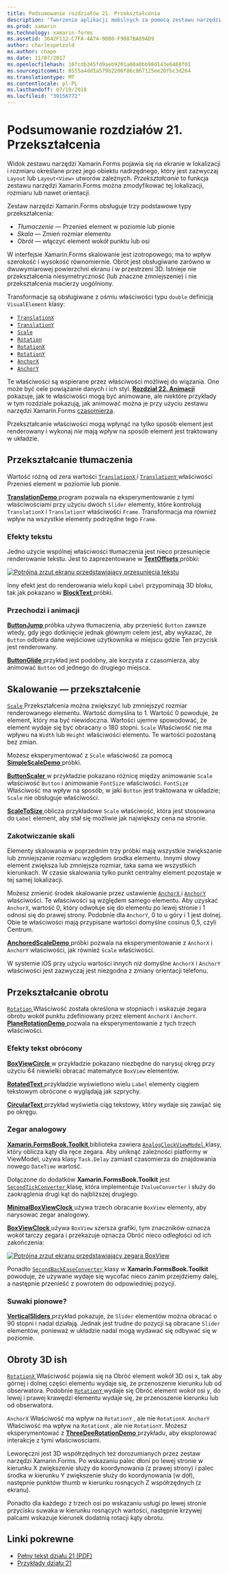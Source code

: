 ```yaml
---
title: Podsumowanie rozdziałów 21. Przekształcenia
description: 'Tworzenie aplikacji mobilnych za pomocą zestawu narzędzi Xamarin.Forms: Podsumowanie działu 21. Przekształcenia'
ms.prod: xamarin
ms.technology: xamarin-forms
ms.assetid: 3642F112-C7FA-4A74-9000-F9087BA89AD9
author: charlespetzold
ms.author: chape
ms.date: 11/07/2017
ms.openlocfilehash: 16fcdb345fd9aeb9201a00a0bb98d143e6468f01
ms.sourcegitcommit: 8555a4dd1a579b2206f86c867125ee20fbc3d264
ms.translationtype: MT
ms.contentlocale: pl-PL
ms.lasthandoff: 07/19/2018
ms.locfileid: "39156772"
---
```

# <a name="summary-of-chapter-21-transforms"></a>Podsumowanie rozdziałów 21. Przekształcenia

Widok zestawu narzędzi Xamarin.Forms pojawia się na ekranie w lokalizacji i rozmiaru określane przez jego obiektu nadrzędnego, który jest zazwyczaj `Layout` lub `Layout<View>` utworów zależnych. *Przekształcanie* to funkcja zestawu narzędzi Xamarin.Forms można zmodyfikować tej lokalizacji, rozmiaru lub nawet orientacji.

Zestaw narzędzi Xamarin.Forms obsługuje trzy podstawowe typy przekształcenia:

- *Tłumaczenie* &mdash; Przenieś element w poziomie lub pionie
- *Skala* &mdash; Zmień rozmiar elementu
- *Obrót* &mdash; włączyć element wokół punktu lub osi

W interfejsie Xamarin.Forms skalowanie jest izotropowego; ma to wpływ szerokość i wysokość równomiernie. Obrót jest obsługiwane zarówno w dwuwymiarowej powierzchni ekranu i w przestrzeni 3D. Istnieje nie przekształcenia niesymetryczność (lub znaczne zmniejszenie) i nie przekształcenia macierzy uogólniony.

Transformacje są obsługiwane z ośmiu właściwości typu `double` definicją `VisualElement` klasy:

- [`TranslationX`](xref:Xamarin.Forms.VisualElement.TranslationX)
- [`TranslationY`](xref:Xamarin.Forms.VisualElement.TranslationY)
- [`Scale`](xref:Xamarin.Forms.VisualElement.Scale)
- [`Rotation`](xref:Xamarin.Forms.VisualElement.Rotation)
- [`RotationX`](xref:Xamarin.Forms.VisualElement.RotationX)
- [`RotationY`](xref:Xamarin.Forms.VisualElement.RotationY)
- [`AnchorX`](xref:Xamarin.Forms.VisualElement.AnchorX)
- [`AnchorY`](xref:Xamarin.Forms.VisualElement.AnchorY)

Te właściwości są wspierane przez właściwości możliwej do wiązania. One może być cele powiązanie danych i ich styl. [**Rozdział 22. Animacji** ](~/xamarin-forms/creating-mobile-apps-xamarin-forms/summaries/chapter22.md) pokazuje, jak te właściwości mogą być animowane, ale niektóre przykłady w tym rozdziale pokazują, jak animować można je przy użyciu zestawu narzędzi Xamarin.Forms [czasomierza](~/xamarin-forms/platform/device.md#Device_StartTimer).

Przekształcanie właściwości mogą wpłynąć na tylko sposób element jest renderowany i wykonaj *nie* mają wpływ na sposób element jest traktowany w układzie.

## <a name="the-translation-transform"></a>Przekształcanie tłumaczenia

Wartość różną od zera wartości [ `TranslationX` ](xref:Xamarin.Forms.VisualElement.TranslationX) i [ `TranslationY` ](xref:Xamarin.Forms.VisualElement.TranslationY) właściwości Przenieś element w poziomie lub pionie.

[ **TranslationDemo** ](https://github.com/xamarin/xamarin-forms-book-samples/tree/master/Chapter21/TranslationDemo) program pozwala na eksperymentowanie z tymi właściwościami przy użyciu dwóch `Slider` elementy, które kontrolują `TranslationX` i `TranslationY` właściwości `Frame`. Transformacja ma również wpływ na wszystkie elementy podrzędne tego `Frame`.

### <a name="text-effects"></a>Efekty tekstu

Jedno użycie wspólnej właściwości tłumaczenia jest nieco przesunięcie renderowanie tekstu. Jest to zaprezentowane w [ **TextOffsets** ](https://github.com/xamarin/xamarin-forms-book-samples/tree/master/Chapter21/TextOffsets) próbki:

[![Potrójna zrzut ekranu przedstawiający przesunięcia tekstu](images/ch21fg03-small.png "przesunięcia tekstu")](images/ch21fg03-large.png#lightbox "przesunięcia tekstu")

Inny efekt jest do renderowania wielu kopii `Label` przypominają 3D bloku, tak jak pokazano w [ **BlockText** ](https://github.com/xamarin/xamarin-forms-book-samples/tree/master/Chapter21/BlockText) próbki.

### <a name="jumps-and-animations"></a>Przechodzi i animacji

[ **ButtonJump** ](https://github.com/xamarin/xamarin-forms-book-samples/tree/master/Chapter21/ButtonJump) próbka używa tłumaczenia, aby przenieść `Button` zawsze wtedy, gdy jego dotknięcie jednak głównym celem jest, aby wykazać, że `Button` odbiera dane wejściowe użytkownika w miejscu gdzie Ten przycisk jest renderowany.

[ **ButtonGlide** ](https://github.com/xamarin/xamarin-forms-book-samples/tree/master/Chapter21/ButtonGlide) przykład jest podobny, ale korzysta z czasomierza, aby animować `Button` od jednego do drugiego miejsca.

## <a name="the-scale-transform"></a>Skalowanie — przekształcenie

[ `Scale` ](xref:Xamarin.Forms.VisualElement.Scale) Przekształcenia można zwiększyć lub zmniejszyć rozmiar renderowanego elementu. Wartość domyślna to 1. Wartość 0 powoduje, że element, który ma być niewidoczna. Wartości ujemne spowodować, że element wydaje się być obracany o 180 stopni. `Scale` Właściwość nie ma wpływu na `Width` lub `Height` właściwości elementu. Te wartości pozostaną bez zmian.

Możesz eksperymentować z `Scale` właściwość za pomocą [ **SimpleScaleDemo** ](https://github.com/xamarin/xamarin-forms-book-samples/tree/master/Chapter21/SimpleScaleDemo) próbki.

[ **ButtonScaler** ](https://github.com/xamarin/xamarin-forms-book-samples/tree/master/Chapter21/ButtonScaler) w przykładzie pokazano różnicę między animowanie `Scale` właściwość `Button` i animowanie `FontSize` właściwości. `FontSize` Właściwość ma wpływ na sposób, w jaki `Button` jest traktowana w układzie; `Scale` nie obsługuje właściwości.

[ **ScaleToSize** ](https://github.com/xamarin/xamarin-forms-book-samples/tree/master/Chapter21/ScaleToSize) oblicza przykładowe `Scale` właściwość, która jest stosowana do `Label` element, aby stał się możliwie jak największy cena na stronie.

### <a name="anchoring-the-scale"></a>Zakotwiczanie skali

Elementy skalowania w poprzednim trzy próbki mają wszystkie zwiększanie lub zmniejszanie rozmiaru względem środka elementu. Innymi słowy element zwiększa lub zmniejsza rozmiar, taka sama we wszystkich kierunkach. W czasie skalowania tylko punkt centralny element pozostaje w tej samej lokalizacji.

Możesz zmienić środek skalowanie przez ustawienie [ `AnchorX` ](xref:Xamarin.Forms.VisualElement.AnchorX) i [ `AnchorY` ](xref:Xamarin.Forms.VisualElement.AnchorY) właściwości. Te właściwości są względem samego elementu. Aby uzyskać `AnchorX`, wartość 0, który odwołuje się do elementu po lewej stronie i 1 odnosi się do prawej strony. Podobnie dla `AnchorY`, 0 to u góry i 1 jest dolnej. Obie te właściwości mają przypisane wartości domyślne cosinus 0,5, czyli Centrum.

[ **AnchoredScaleDemo** ](https://github.com/xamarin/xamarin-forms-book-samples/tree/master/Chapter21/AnchoredScaleDemo) próbki pozwala na eksperymentowanie z `AnchorX` i `AnchorY` właściwości, jak również `Scale` właściwości.

W systemie iOS przy użyciu wartości innych niż domyślne `AnchorX` i `AnchorY` właściwości jest zazwyczaj jest niezgodna z zmiany orientacji telefonu.

## <a name="the-rotation-transform"></a>Przekształcanie obrotu

[ `Rotation` ](xref:Xamarin.Forms.VisualElement.Rotation) Właściwość została określona w stopniach i wskazuje zegara obrotu wokół punktu zdefiniowany przez element `AnchorX` i `AnchorY`. [ **PlaneRotationDemo** ](https://github.com/xamarin/xamarin-forms-book-samples/tree/master/Chapter21/PlaneRotationDemo) pozwala na eksperymentowanie z tych trzech właściwości.

### <a name="rotated-text-effects"></a>Efekty tekst obrócony

[ **BoxViewCircle** ](https://github.com/xamarin/xamarin-forms-book-samples/tree/master/Chapter21/BoxViewCircle) w przykładzie pokazano niezbędne do narysuj okręg przy użyciu 64 niewielki obracać matematyce `BoxView` elementów.

[ **RotatedText** ](https://github.com/xamarin/xamarin-forms-book-samples/tree/master/Chapter21/RotatedText) przykładzie wyświetlono wielu `Label` elementy ciągiem tekstowym obrócone o wyglądają jak szprychy.

[ **CircularText** ](https://github.com/xamarin/xamarin-forms-book-samples/tree/master/Chapter21/CircularText) przykład wyświetla ciąg tekstowy, który wydaje się zawijać się po okręgu.

### <a name="an-analog-clock"></a>Zegar analogowy

[ **Xamarin.FormsBook.Toolkit** ](https://github.com/xamarin/xamarin-forms-book-samples/tree/master/Libraries/Xamarin.FormsBook.Toolkit) biblioteka zawiera [ `AnalogClockViewModel` ](https://github.com/xamarin/xamarin-forms-book-samples/blob/master/Libraries/Xamarin.FormsBook.Toolkit/Xamarin.FormsBook.Toolkit/AnalogClockViewModel.cs) klasy, który oblicza kąty dla ręce zegara. Aby uniknąć zależności platformy w ViewModel, używa klasy `Task.Delay` zamiast czasomierza do znajdowania nowego `DateTime` wartość.

Dołączone do dodatków **Xamarin.FormsBook.Toolkit** jest [ `SecondTickConverter` ](https://github.com/xamarin/xamarin-forms-book-samples/blob/master/Libraries/Xamarin.FormsBook.Toolkit/Xamarin.FormsBook.Toolkit/SecondTickConverter.cs) klasę, która implementuje `IValueConverter` i służy do zaokrąglenia drugi kąt do najbliższej drugiego.

[ **MinimalBoxViewClock** ](https://github.com/xamarin/xamarin-forms-book-samples/tree/master/Chapter21/MinimalBoxViewClock) używa trzech obracanie `BoxView` elementy, aby narysować zegar analogowy.

[ **BoxViewClock** ](https://github.com/xamarin/xamarin-forms-book-samples/tree/master/Chapter21/BoxViewClock) używa `BoxView` szersza grafiki, tym znaczników oznacza wokół tarczy zegara i przekazuje oznacza Obróć nieco odległości od ich zakończenia:

[![Potrójna zrzut ekranu przedstawiający zegara BoxView](images/ch21fg17-small.png "analogowy zegarową")](images/ch21fg17-large.png#lightbox "analogowy zegarową")

Ponadto [ `SecondBackEaseConverter` ](https://github.com/xamarin/xamarin-forms-book-samples/blob/master/Libraries/Xamarin.FormsBook.Toolkit/Xamarin.FormsBook.Toolkit/SecondBackEaseConverter.cs) klasy w **Xamarin.FormsBook.Toolkit** powoduje, że używane wydaje się wycofać nieco zanim przejdziemy dalej, a następnie przenieść z powrotem do odpowiedniej pozycji.

### <a name="vertical-sliders"></a>Suwaki pionowe?

[ **VerticalSliders** ](https://github.com/xamarin/xamarin-forms-book-samples/tree/master/Chapter21/VerticalSliders) przykład pokazuje, że `Slider` elementów można obracać o 90 stopni i nadal działają. Jednak jest trudne do pozycji są obracane `Slider` elementów, ponieważ w układzie nadal mogą wydawać się odbywać się w poziomie.

## <a name="3d-ish-rotations"></a>Obroty 3D ish

[ `RotationX` ](xref:Xamarin.Forms.VisualElement.RotationX) Właściwość pojawia się na Obróć element wokół 3D osi x, tak aby górnej i dolnej części elementu wydaje się, że przenoszenie kierunku lub od obserwatora. Podobnie [ `RotationY` ](xref:Xamarin.Forms.VisualElement.RotationY) wydaje się Obróć element wokół osi y, do lewej i prawej krawędzi elementu wydaje się, że przenoszenie kierunku lub od obserwatora.

`AnchorX` Właściwość ma wpływ na `RotationY` , ale nie `RotationX`. `AnchorY` Właściwość ma wpływ na `RotationX` , ale nie `RotationY`. Możesz eksperymentować z [ **ThreeDeeRotationDemo** ](https://github.com/xamarin/xamarin-forms-book-samples/tree/master/Chapter21/ThreeDeeRotationDemo) przykładu, aby eksplorować interakcje z tymi właściwościami.

Leworęczni jest 3D współrzędnych też dorozumianych przez zestaw narzędzi Xamarin.Forms. Po wskazaniu palec dłoni po lewej stronie w kierunku X zwiększenie służy do koordynowania (z prawej strony) i palec środka w kierunku Y zwiększenie służy do koordynowania (w dół), następnie punktów thumb w kierunku rosnących Z współrzędnych (z ekranu).

Ponadto dla każdego z trzech osi po wskazaniu usługi po lewej stronie przycisku suwaka w kierunku rosnących wartości, następnie krzywej palcami wskazuje kierunek dodatnią rotacji kąty obrotu.



## <a name="related-links"></a>Linki pokrewne

- [Pełny tekst działu 21 (PDF)](https://download.xamarin.com/developer/xamarin-forms-book/XamarinFormsBook-Ch21-Apr2016.pdf)
- [Przykłady działu 21](https://github.com/xamarin/xamarin-forms-book-samples/tree/master/Chapter21)
